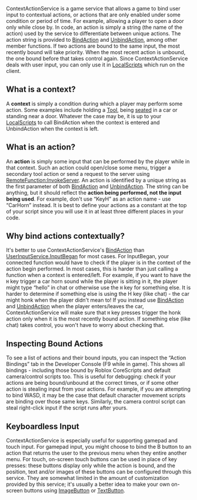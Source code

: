 ContextActionService is a game service that allows a game to bind user input to contextual actions, or actions that are only enabled under some condition or period of time. For example, allowing a player to open a door only while close by. In code, an action is simply a string (the name of the action) used by the service to differentiate between unique actions. The action string is provided to [BindAction](https://developer.roblox.com/en-us/api-reference/function/ContextActionService/BindAction) and [UnbindAction](https://developer.roblox.com/en-us/api-reference/function/ContextActionService/UnbindAction), among other member functions. If two actions are bound to the same input, the most recently bound will take priority. When the most recent action is unbound, the one bound before that takes control again. Since ContextActionService deals with user input, you can only use it in [LocalScripts](https://developer.roblox.com/en-us/api-reference/class/LocalScript) which run on the client.

What is a context?
------------------

A **context** is simply a condition during which a player may perform some action. Some examples include holding a [Tool](https://developer.roblox.com/en-us/api-reference/class/Tool), being [seated](https://developer.roblox.com/en-us/api-reference/class/Seat) in a car or standing near a door. Whatever the case may be, it is up to your [LocalScripts](https://developer.roblox.com/en-us/api-reference/class/LocalScript) to call BindAction when the context is entered and UnbindAction when the context is left.

What is an action?
------------------

An **action** is simply some input that can be performed by the player while in that context. Such an action could open/close some menu, trigger a secondary tool action or send a request to the server using [RemoteFunction:InvokeServer](https://developer.roblox.com/en-us/api-reference/function/RemoteFunction/InvokeServer). An action is identified by a unique string as the first parameter of both [BindAction](https://developer.roblox.com/en-us/api-reference/function/ContextActionService/BindAction) and [UnbindAction](https://developer.roblox.com/en-us/api-reference/function/ContextActionService/UnbindAction). The string can be anything, but it should reflect the **action being performed, not the input being used**. For example, don't use “KeyH” as an action name - use “CarHorn” instead. It is best to define your actions as a constant at the top of your script since you will use it in at least three different places in your code.

Why bind actions contextually?
------------------------------

It's better to use ContextActionService's [BindAction](https://developer.roblox.com/en-us/api-reference/function/ContextActionService/BindAction) than [UserInputService.InputBegan](https://developer.roblox.com/en-us/api-reference/event/UserInputService/InputBegan) for most cases. For InputBegan, your connected function would have to check if the player is in the context of the action begin performed. In most cases, this is harder than just calling a function when a context is entered/left. For example, if you want to have the `H` key trigger a car horn sound while the player is sitting in it, the player might type “hello” in chat or otherwise use the `H` key for something else. It is harder to determine if something else is using the H key (like chat) - the car might honk when the player didn't mean to! If you instead use [BindAction](https://developer.roblox.com/en-us/api-reference/function/ContextActionService/BindAction) and [UnbindAction](https://developer.roblox.com/en-us/api-reference/function/ContextActionService/UnbindAction) when the player enters/leaves the car, ContextActionService will make sure that `H` key presses trigger the honk action only when it is the most recently bound action. If something else (like chat) takes control, you won't have to worry about checking that.

Inspecting Bound Actions
------------------------

To see a list of actions and their bound inputs, you can inspect the “Action Bindings” tab in the Developer Console (F9 while in game). This shows all bindings - including those bound by Roblox CoreScripts and default camera/control scripts too. This is useful for debugging: check if your actions are being bound/unbound at the correct times, or if some other action is stealing input from your actions. For example, if you are attempting to bind WASD, it may be the case that default character movement scripts are binding over those same keys. Similarly, the camera control script can steal right-click input if the script runs after yours.

Keyboardless Input
------------------

ContextActionService is especially useful for supporting gamepad and touch input. For gamepad input, you might choose to bind the B button to an action that returns the user to the previous menu when they entire another menu. For touch, on-screen touch buttons can be used in place of key presses: these buttons display only while the action is bound, and the position, text and/or images of these buttons can be configured through this service. They are somewhat limited in the amount of customization provided by this service; it's usually a better idea to make your own on-screen buttons using [ImageButton](https://developer.roblox.com/en-us/api-reference/class/ImageButton) or [TextButton](https://developer.roblox.com/en-us/api-reference/class/TextButton).